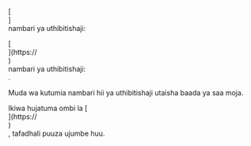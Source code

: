 [<br host>]<br action>nambari ya uthibitishaji:<br code>

[<br host>](https://<br host>)<br action>nambari ya uthibitishaji:<br code>.

Muda wa kutumia nambari hii ya uthibitishaji utaisha baada ya saa moja.

Ikiwa hujatuma ombi la [<br host>](https://<br host>)<br action>, tafadhali puuza ujumbe huu.
